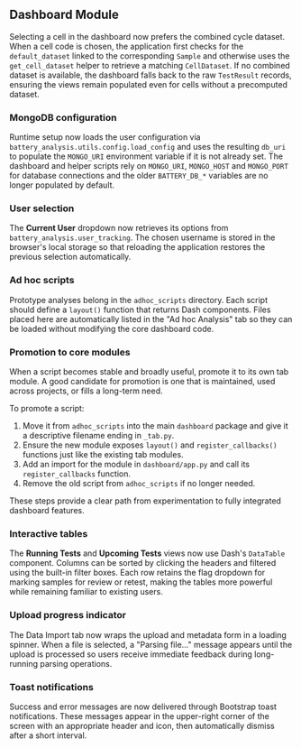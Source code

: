 ## Dashboard Module

Selecting a cell in the dashboard now prefers the combined cycle dataset. When
a cell code is chosen, the application first checks for the `default_dataset`
linked to the corresponding `Sample` and otherwise uses the
`get_cell_dataset` helper to retrieve a matching `CellDataset`. If no combined
dataset is available, the dashboard falls back to the raw `TestResult`
records, ensuring the views remain populated even for cells without a
precomputed dataset.

### MongoDB configuration

Runtime setup now loads the user configuration via
`battery_analysis.utils.config.load_config` and uses the resulting
`db_uri` to populate the `MONGO_URI` environment variable if it is not
already set. The dashboard and helper scripts rely on `MONGO_URI`,
`MONGO_HOST` and `MONGO_PORT` for database connections and the older
`BATTERY_DB_*` variables are no longer populated by default.

### User selection

The **Current User** dropdown now retrieves its options from
`battery_analysis.user_tracking`. The chosen username is stored in the
browser's local storage so that reloading the application restores the
previous selection automatically.

### Ad hoc scripts

Prototype analyses belong in the `adhoc_scripts` directory. Each script should
define a `layout()` function that returns Dash components. Files placed here are
automatically listed in the "Ad hoc Analysis" tab so they can be loaded without
modifying the core dashboard code.

### Promotion to core modules

When a script becomes stable and broadly useful, promote it to its own tab
module. A good candidate for promotion is one that is maintained, used across
projects, or fills a long-term need.

To promote a script:

1. Move it from `adhoc_scripts` into the main `dashboard` package and give it a
   descriptive filename ending in `_tab.py`.
2. Ensure the new module exposes `layout()` and `register_callbacks()` functions
   just like the existing tab modules.
3. Add an import for the module in `dashboard/app.py` and call its
   `register_callbacks` function.
4. Remove the old script from `adhoc_scripts` if no longer needed.

These steps provide a clear path from experimentation to fully integrated
dashboard features.

### Interactive tables

The **Running Tests** and **Upcoming Tests** views now use Dash's
`DataTable` component. Columns can be sorted by clicking the headers and
filtered using the built-in filter boxes. Each row retains the flag dropdown
for marking samples for review or retest, making the tables more powerful while
remaining familiar to existing users.

### Upload progress indicator

The Data Import tab now wraps the upload and metadata form in a loading
spinner. When a file is selected, a "Parsing file..." message appears until the
upload is processed so users receive immediate feedback during long-running
parsing operations.

### Toast notifications

Success and error messages are now delivered through Bootstrap toast
notifications. These messages appear in the upper-right corner of the screen
with an appropriate header and icon, then automatically dismiss after a short
interval.

